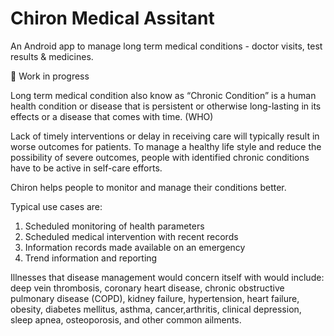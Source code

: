 # Chiron Medical Assitant
An Android app to manage long term medical conditions - doctor visits, test results &amp; medicines.

:construction: Work in progress

Long term medical condition also know as “Chronic Condition” is a human health condition or disease that is persistent or otherwise long-lasting in its effects or a disease that comes with time. (WHO)

Lack of timely interventions or delay in receiving care will typically result in worse outcomes for patients. To manage a healthy life style and reduce the possibility of severe outcomes, people with identified chronic conditions have to be active in self-care efforts.

Chiron helps people to monitor and manage their conditions better.

Typical use cases are:

1. Scheduled monitoring of health parameters
2. Scheduled medical intervention with recent records
3. Information records made available on an emergency
4. Trend information and reporting

Illnesses that disease management would concern itself with would include: deep vein thrombosis, coronary heart disease, chronic obstructive pulmonary disease (COPD), kidney failure, hypertension, heart failure, obesity, diabetes mellitus, asthma, cancer,arthritis, clinical depression, sleep apnea, osteoporosis, and other common ailments.
